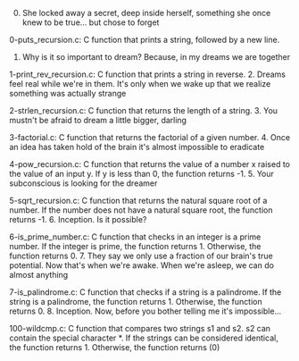0. She locked away a secret, deep inside herself, something she once knew to be true... but chose to forget

0-puts_recursion.c: C function that prints a string, followed by a new line.
1. Why is it so important to dream? Because, in my dreams we are together

1-print_rev_recursion.c: C function that prints a string in reverse.
2. Dreams feel real while we're in them. It's only when we wake up that we realize something was actually strange

2-strlen_recursion.c: C function that returns the length of a string.
3. You mustn't be afraid to dream a little bigger, darling

3-factorial.c: C function that returns the factorial of a given number.
4. Once an idea has taken hold of the brain it's almost impossible to eradicate

4-pow_recursion.c: C function that returns the value of a number x raised to the value of an input y.
If y is less than 0, the function returns -1.
5. Your subconscious is looking for the dreamer

5-sqrt_recursion.c: C function that returns the natural square root of a number.
If the number does not have a natural square root, the function returns -1.
6. Inception. Is it possible?

6-is_prime_number.c: C function that checks in an integer is a prime number.
If the integer is prime, the function returns 1.
Otherwise, the function returns 0.
7. They say we only use a fraction of our brain's true potential. Now that's when we're awake. When we're asleep, we can do almost anything

7-is_palindrome.c: C function that checks if a string is a palindrome.
If the string is a palindrome, the function returns 1.
Otherwise, the function returns 0.
8. Inception. Now, before you bother telling me it's impossible...

100-wildcmp.c: C function that compares two strings s1 and s2.
s2 can contain the special character *.
If the strings can be considered identical, the function returns 1.
Otherwise, the function returns (0)
